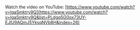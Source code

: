 Watch the video on YouTube: [https://www.youtube.com/watch?v=lgaSmktry9Q](https://www.youtube.com/watch?v=lgaSmktry9Q&list=PLdgq5G0ox73UY-EJlU9AQmJ5YksqNVb8H&index=26)